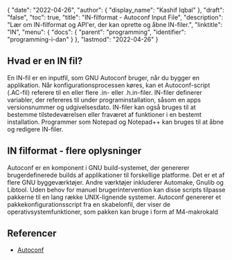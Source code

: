 {
  "date": "2022-04-26",
  "author": {
    "display_name": "Kashif Iqbal"
},
  "draft": "false",
  "toc": true,
  "title": "IN-filformat - Autoconf Input File",
  "description": "Lær om IN-filformat og API'er, der kan oprette og åbne IN-filer.",
  "linktitle": "IN",
  "menu": {
    "docs": {
      "parent": "programming",
      "identifier": "programming-i-dan"
}
},
  "lastmod": "2022-04-26"
}

## Hvad er en IN fil?

En IN-fil er en inputfil, som GNU Autoconf bruger, når du bygger en applikation. Når konfigurationsprocessen køres, kan et Autoconf-script (.AC-fil) referere til en eller flere .in- eller .h.in-filer. IN-filer definerer variabler, der refereres til under programinstallation, såsom en apps versionsnummer og udgivelsesdato. IN-filer kan også bruges til at bestemme tilstedeværelsen eller fraværet af funktioner i en bestemt installation. Programmer som Notepad og Notepad++ kan bruges til at åbne og redigere IN-filer.

## IN filformat - flere oplysninger

Autoconf er en komponent i GNU build-systemet, der genererer brugerdefinerede builds af applikationer til forskellige platforme. Det er et af flere GNU byggeværktøjer. Andre værktøjer inkluderer Automake, Gnulib og Libtool. Uden behov for manuel brugerintervention kan disse scripts tilpasse pakkerne til en lang række UNIX-lignende systemer. Autoconf genererer et pakkekonfigurationsscript fra en skabelonfil, der viser de operativsystemfunktioner, som pakken kan bruge i form af M4-makrokald

## Referencer

* [Autoconf](https://www.gnu.org/software/autoconf/)

